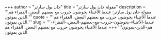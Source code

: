 +++
author = "جان بول سارتر"
title = "مقولة جان بول سارتر"
description = '''مقولة جان بول سارتر: عندما الأغنياء يخوضون حروب مع بعضهم البعض، الفقراء هم الذين يموتون.'''
quote = '''عندما الأغنياء يخوضون حروب مع بعضهم البعض، الفقراء هم الذين يموتون.'''
slug = '''عندما-الأغنياء-يخوضون-حروب-مع-بعضهم-البعض،-الفقراء-هم-الذين-يموتون'''
+++
عندما الأغنياء يخوضون حروب مع بعضهم البعض، الفقراء هم الذين يموتون.

